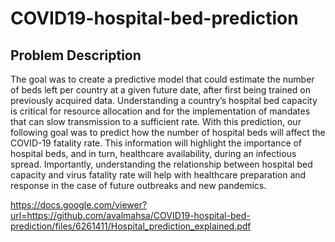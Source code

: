 # COVID19-hospital-bed-prediction

## Problem Description 
The goal was to create a predictive model that could estimate the number of beds left per country at a given future date, after first being trained on previously acquired data. Understanding a country’s hospital bed capacity is critical for resource allocation and for the implementation of mandates that can slow transmission to a sufficient rate. With this prediction, our following goal was to predict how the number of hospital beds will affect the COVID-19 fatality rate. This information will highlight the importance of hospital beds, and in turn, healthcare availability, during an infectious spread. Importantly, understanding the relationship between hospital bed capacity and virus fatality rate will help with healthcare preparation and response in the case of future outbreaks and new pandemics.

https://docs.google.com/viewer?url=https://github.com/avalmahsa/COVID19-hospital-bed-prediction/files/6261411/Hospital_prediction_explained.pdf
